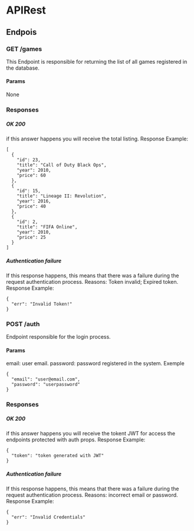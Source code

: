 # APIRest

## Endpois
### GET /games
This Endpoint is responsible for returning the list of all games registered in the database.
#### Params
None
### Responses
##### OK 200
if this answer happens you will receive the total listing.
Response Example:
```
[
  {
    "id": 23,
    "title": "Call of Duty Black Ops",
    "year": 2010,
    "price": 60
  },
  {
    "id": 15,
    "title": "Lineage II: Revolution",
    "year": 2016,
    "price": 40
  },
  {
    "id": 2,
    "title": "FIFA Online",
    "year": 2010,
    "price": 25
  }
]

```
##### Authentication failure
If this response happens, this means that there was a failure during the request authentication process.
Reasons: Token invalid; Expired token.
Response Example:

```
{
  "err": "Invalid Token!"
}

```

### POST /auth
Endpoint responsible for the login process.
#### Params
email: user email.
password: password registered in the system.
Exemple
```
{
  "email": "user@email.com",
  "password": "userpassword"
}

```
### Responses
##### OK 200
if this answer happens you will receive the tokent JWT for access the endpoints protected with auth props.
Response Example:
```
{
  "token": "token generated with JWT"
}

```
##### Authentication failure
If this response happens, this means that there was a failure during the request authentication process.
Reasons: incorrect email or password.
Response Example:

```
{
  "err": "Invalid Credentials"
}

```
